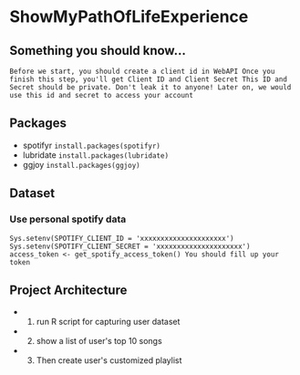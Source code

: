 # ShowMyPathOfLifeExperience

## Something you should know...
`Before we start, you should create a client id in WebAPI
Once you finish this step, you'll get Client ID and Client Secret
This ID and Secret should be private. Don't leak it to anyone!
Later on, we would use this id and secret to access your account`

## Packages
* spotifyr
`install.packages(spotifyr)`
* lubridate
`install.packages(lubridate)`
* ggjoy
`install.packages(ggjoy)`

## Dataset
### Use personal spotify data
`Sys.setenv(SPOTIFY_CLIENT_ID = 'xxxxxxxxxxxxxxxxxxxxx')
Sys.setenv(SPOTIFY_CLIENT_SECRET = 'xxxxxxxxxxxxxxxxxxxxx')
access_token <- get_spotify_access_token()
You should fill up your token`

## Project Architecture
* 1. run R script for capturing user dataset
* 2. show a list of user's top 10 songs
* 3. Then create user's customized playlist
